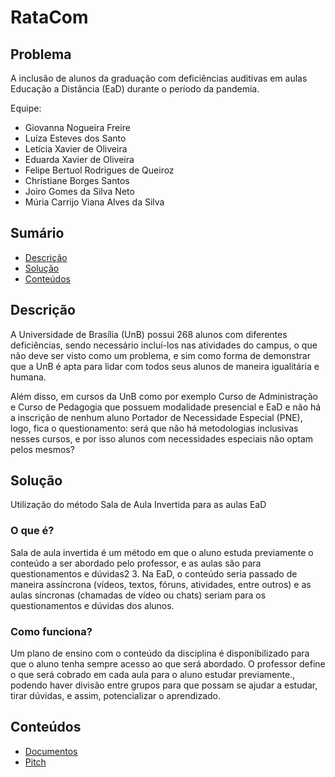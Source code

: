 # RataCom

## Problema
A inclusão de alunos da graduação com deficiências auditivas em aulas Educação a Distância (EaD) durante o período da pandemia.

Equipe:
- Giovanna Nogueira Freire
- Luíza Esteves dos Santo
- Letícia Xavier de Oliveira
- Eduarda Xavier de Oliveira
- Felipe Bertuol Rodrigues de Queiroz
- Christiane Borges Santos
- Joiro Gomes da Silva Neto
- Múria Carrijo Viana Alves da Silva

## Sumário
* [Descrição](#descrição)
* [Solução](#solução)
* [Conteúdos](#conteúdos)

## Descrição

A Universidade de Brasília (UnB) possui 268 alunos com diferentes deficiências,
sendo necessário incluí-los nas atividades do campus, o que não deve ser visto
como um problema, e sim como forma de demonstrar que a UnB é apta para lidar com
todos seus alunos de maneira igualitária e humana.

Além disso, em cursos da UnB como por exemplo Curso de Administração e Curso de
Pedagogia que possuem modalidade presencial e EaD e não há a inscrição de nenhum
aluno Portador de Necessidade Especial (PNE), logo, fica o questionamento: será
que não há metodologias inclusivas nesses cursos, e por isso alunos com
necessidades especiais não optam pelos mesmos?

## Solução

Utilização do método Sala de Aula Invertida para as aulas EaD

### O que é?

Sala de aula invertida é um método em que o aluno estuda previamente o conteúdo
a ser abordado pelo professor, e as aulas são para questionamentos e dúvidas2 3.
Na EaD, o conteúdo seria passado de maneira assíncrona (vídeos, textos, fóruns,
atividades, entre outros) e as aulas síncronas (chamadas de vídeo ou chats)
seriam para os questionamentos e dúvidas dos alunos.

### Como funciona?

Um plano de ensino com o conteúdo da disciplina é disponibilizado para que o
aluno tenha sempre acesso ao que será abordado. O professor define o que será
cobrado em cada aula para o aluno estudar previamente., podendo haver divisão
entre grupos para que possam se ajudar a estudar, tirar dúvidas, e assim,
potencializar o aprendizado.

## Conteúdos
* [Documentos](./assets/doc/)
* [Pitch](https://youtu.be/-20aAs2EQ8Q)
